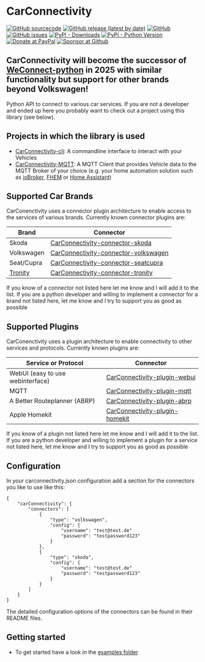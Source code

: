 

# CarConnectivity
[![GitHub sourcecode](https://img.shields.io/badge/Source-GitHub-green)](https://github.com/tillsteinbach/CarConnectivity/)
[![GitHub release (latest by date)](https://img.shields.io/github/v/release/tillsteinbach/CarConnectivity)](https://github.com/tillsteinbach/CarConnectivity/releases/latest)
[![GitHub](https://img.shields.io/github/license/tillsteinbach/CarConnectivity)](https://github.com/tillsteinbach/CarConnectivity/blob/master/LICENSE)
[![GitHub issues](https://img.shields.io/github/issues/tillsteinbach/CarConnectivity)](https://github.com/tillsteinbach/CarConnectivity/issues)
[![PyPI - Downloads](https://img.shields.io/pypi/dm/carconnectivity?label=PyPI%20Downloads)](https://pypi.org/project/carconnectivity/)
[![PyPI - Python Version](https://img.shields.io/pypi/pyversions/carconnectivity)](https://pypi.org/project/carconnectivity/)
[![Donate at PayPal](https://img.shields.io/badge/Donate-PayPal-2997d8)](https://www.paypal.com/donate?hosted_button_id=2BVFF5GJ9SXAJ)
[![Sponsor at Github](https://img.shields.io/badge/Sponsor-GitHub-28a745)](https://github.com/sponsors/tillsteinbach)

## CarConnectivity will become the successor of [WeConnect-python](https://github.com/tillsteinbach/WeConnect-python) in 2025 with similar functionality but support for other brands beyond Volkswagen!

Python API to connect to various car services. If you are not a developer and ended up here you probably want to check out a project using this library (see below).

## Projects in which the library is used
- [CarConnectivity-cli](https://github.com/tillsteinbach/CarConnectivity-cli): A commandline interface to interact with your Vehicles
- [CarConnectivity-MQTT](https://github.com/tillsteinbach/CarConnectivity-plugin-mqtt): A MQTT Client that provides Vehicle data to the MQTT Broker of your choice (e.g. your home automation solution such as [ioBroker](https://www.iobroker.net), [FHEM](https://fhem.de) or [Home Assistant](https://www.home-assistant.io))

## Supported Car Brands
CarConenctivity uses a connector plugin architecture to enable access to the services of various brands. Currently known connector plugins are:

| Brand                            | Connector                                                                                                     |
|----------------------------------|---------------------------------------------------------------------------------------------------------------|
| Skoda                            | [CarConnectivity-connector-skoda](https://github.com/tillsteinbach/CarConnectivity-connector-skoda)           |
| Volkswagen                       | [CarConnectivity-connector-volkswagen](https://github.com/tillsteinbach/CarConnectivity-connector-volkswagen) |
| Seat/Cupra                       | [CarConnectivity-connector-seatcupra](https://github.com/tillsteinbach/CarConnectivity-connector-seatcupra)   |
| [Tronity](https://www.tronity.io) | [CarConnectivity-connector-tronity](https://github.com/tillsteinbach/CarConnectivity-connector-tronity)       |

If you know of a connector not listed here let me know and I will add it to the list.
If you are a python developer and willing to implement a connector for a brand not listed here, let me know and I try to support you as good as possible

## Supported Plugins
CarConenctivity uses a plugin architecture to enable connectivity to other services and protocols. Currently known plugins are:

| Service or Protocol              | Connector                                                                                         |
|----------------------------------|---------------------------------------------------------------------------------------------------|
| WebUI (easy to use webinterface) | [CarConnectivity-plugin-webui](https://github.com/tillsteinbach/CarConnectivity-plugin-webui)     |
| MQTT                             | [CarConnectivity-plugin-mqtt](https://github.com/tillsteinbach/CarConnectivity-plugin-mqtt)       |
| A Better Routeplanner (ABRP)     | [CarConnectivity-plugin-abrp](https://github.com/tillsteinbach/CarConnectivity-plugin-abrp)       |
| Apple Homekit                    | [CarConnectivity-plugin-homekit](https://github.com/tillsteinbach/CarConnectivity-plugin-homekit) |

If you know of a plugin not listed here let me know and I will add it to the list.
If you are a python developer and willing to implement a plugin for a service not listed here, let me know and I try to support you as good as possible

## Configuration
In your carconnectivity.json configuration add a section for the connectors you like to use like this:
```
{
    "carConnectivity": {
        "connectors": [
            {
                "type": "volkswagen",
                "config": {
                    "username": "test@test.de"
                    "password": "testpassword123"
                }
            },
            {
                "type": "skoda",
                "config": {
                    "username": "test@test.de"
                    "password": "testpassword123"
                }
            }
        ]
    }
}
```
The detailed configuration options of the connectors can be found in their README files.

## Getting started
- To get started have a look in the [examples folder](https://github.com/tillsteinbach/CarConnectivity/tree/main/examples)
